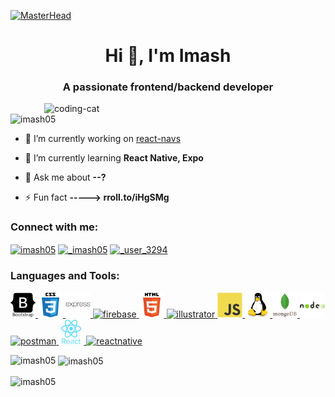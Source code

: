 [![MasterHead](https://i.ibb.co/WBQL5Dr/Screenshot-2023-05-27-222139.png)](https://rroll.to/iHgSMg)
<h1 align="center">Hi 👋, I'm Imash</h1>
<h3 align="center">A passionate frontend/backend developer</h3>
<img align="right" alt="coding-cat" width="450" src="https://i.giphy.com/media/2wW4ESTnavhypLsb4l/giphy.webp" />

<p align="left"> <img src="https://komarev.com/ghpvc/?username=imash05&label=Profile%20views&color=0e75b6&style=flat" alt="imash05" /> </p>



- 🔭 I’m currently working on [react-navs](https://github.com/imash05/react-navs)

- 🌱 I’m currently learning **React Native, Expo**

- 💬 Ask me about **--?**

- ⚡ Fun fact **-----> rroll.to/iHgSMg**

<h3 align="left">Connect with me:</h3>
<p align="left">
<a href="https://dev.to/imash05" target="blank"><img align="center" src="https://raw.githubusercontent.com/rahuldkjain/github-profile-readme-generator/master/src/images/icons/Social/devto.svg" alt="imash05" height="30" width="40" /></a>
<a href="https://twitter.com/_imash05" target="blank"><img align="center" src="https://raw.githubusercontent.com/rahuldkjain/github-profile-readme-generator/master/src/images/icons/Social/twitter.svg" alt="_imash05" height="30" width="40" /></a>
<a href="https://instagram.com/_user_3294" target="blank"><img align="center" src="https://raw.githubusercontent.com/rahuldkjain/github-profile-readme-generator/master/src/images/icons/Social/instagram.svg" alt="_user_3294" height="30" width="40" /></a>
</p>

<h3 align="left">Languages and Tools:</h3>

<p align="left"> <a href="https://getbootstrap.com" target="_blank" rel="noreferrer"> <img src="https://raw.githubusercontent.com/devicons/devicon/master/icons/bootstrap/bootstrap-plain-wordmark.svg" alt="bootstrap" width="40" height="40"/> </a> <a href="https://www.w3schools.com/css/" target="_blank" rel="noreferrer"> <img src="https://raw.githubusercontent.com/devicons/devicon/master/icons/css3/css3-original-wordmark.svg" alt="css3" width="40" height="40"/> </a> <a href="https://expressjs.com" target="_blank" rel="noreferrer"> <img src="https://raw.githubusercontent.com/devicons/devicon/master/icons/express/express-original-wordmark.svg" alt="express" width="40" height="40"/> </a> <a href="https://firebase.google.com/" target="_blank" rel="noreferrer"> <img src="https://www.vectorlogo.zone/logos/firebase/firebase-icon.svg" alt="firebase" width="40" height="40"/> </a> <a href="https://www.w3.org/html/" target="_blank" rel="noreferrer"> <img src="https://raw.githubusercontent.com/devicons/devicon/master/icons/html5/html5-original-wordmark.svg" alt="html5" width="40" height="40"/> </a> <a href="https://www.adobe.com/in/products/illustrator.html" target="_blank" rel="noreferrer"> <img src="https://www.vectorlogo.zone/logos/adobe_illustrator/adobe_illustrator-icon.svg" alt="illustrator" width="40" height="40"/> </a> <a href="https://developer.mozilla.org/en-US/docs/Web/JavaScript" target="_blank" rel="noreferrer"> <img src="https://raw.githubusercontent.com/devicons/devicon/master/icons/javascript/javascript-original.svg" alt="javascript" width="40" height="40"/> </a> <a href="https://www.linux.org/" target="_blank" rel="noreferrer"> <img src="https://raw.githubusercontent.com/devicons/devicon/master/icons/linux/linux-original.svg" alt="linux" width="40" height="40"/> </a> <a href="https://www.mongodb.com/" target="_blank" rel="noreferrer"> <img src="https://raw.githubusercontent.com/devicons/devicon/master/icons/mongodb/mongodb-original-wordmark.svg" alt="mongodb" width="40" height="40"/> </a> <a href="https://nodejs.org" target="_blank" rel="noreferrer"> <img src="https://raw.githubusercontent.com/devicons/devicon/master/icons/nodejs/nodejs-original-wordmark.svg" alt="nodejs" width="40" height="40"/> </a> <a href="https://postman.com" target="_blank" rel="noreferrer"> <img src="https://www.vectorlogo.zone/logos/getpostman/getpostman-icon.svg" alt="postman" width="40" height="40"/> </a> <a href="https://reactjs.org/" target="_blank" rel="noreferrer"> <img src="https://raw.githubusercontent.com/devicons/devicon/master/icons/react/react-original-wordmark.svg" alt="react" width="40" height="40"/> </a> <a href="https://reactnative.dev/" target="_blank" rel="noreferrer"> <img src="https://reactnative.dev/img/header_logo.svg" alt="reactnative" width="40" height="40"/> </a> </p>

<p><img align="left" src="https://github-readme-stats.vercel.app/api/top-langs?username=imash05&show_icons=true&locale=en&layout=compact" alt="imash05" /></p>

<p>&nbsp;<img align="center" src="https://github-readme-stats.vercel.app/api?username=imash05&show_icons=true&locale=en" alt="imash05" /></p>

<p><img align="center" src="https://github-readme-streak-stats.herokuapp.com/?user=imash05&" alt="imash05" /></p>

